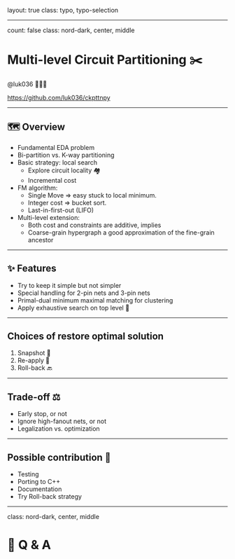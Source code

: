 layout: true
class: typo, typo-selection

---

count: false
class: nord-dark, center, middle

# Multi-level Circuit Partitioning ✂️

@luk036 👨🏻‍🏫

<https://github.com/luk036/ckpttnpy>

---

## 🗺️ Overview

- Fundamental EDA problem
- Bi-partition vs. K-way partitioning
- Basic strategy: local search
  - Explore circuit locality 🏘️
  - Incremental cost
- FM algorithm:
  - Single Move => easy stuck to local minimum.
  - Integer cost => bucket sort.
  - Last-in-first-out (LIFO)
- Multi-level extension:
  - Both cost and constraints are additive, implies
  - Coarse-grain hypergraph a good approximation of the fine-grain ancestor

---

## ✨ Features

- Try to keep it simple but not simpler
- Special handling for 2-pin nets and 3-pin nets
- Primal-dual minimum maximal matching for clustering
- Apply exhaustive search on top level 🔲

---

## Choices of restore optimal solution

1. Snapshot 📸
2. Re-apply 🔄
3. Roll-back 🔙

---

## Trade-off ⚖️

- Early stop, or not
- Ignore high-fanout nets, or not
- Legalization vs. optimization

---

## Possible contribution 🤏

- Testing
- Porting to C++
- Documentation
- Try Roll-back strategy

---

class: nord-dark, center, middle

# 🙋 Q & A
